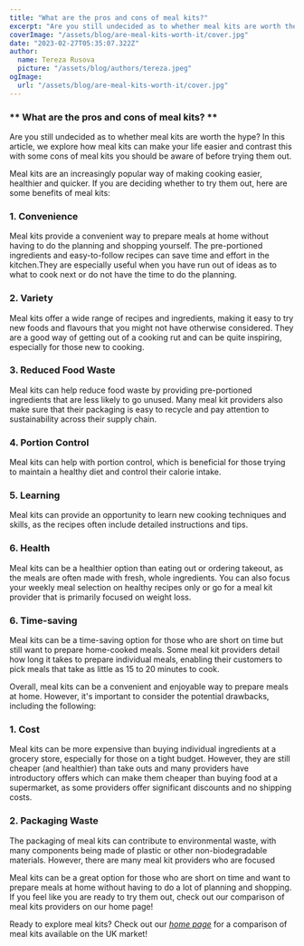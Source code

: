 ```yaml
---
title: "What are the pros and cons of meal kits?"
excerpt: "Are you still undecided as to whether meal kits are worth the hype? In this article, we explore how meal kits can make your life easier and contrast this with some cons of meal kits you should be aware of before trying them out."
coverImage: "/assets/blog/are-meal-kits-worth-it/cover.jpg"
date: "2023-02-27T05:35:07.322Z"
author:
  name: Tereza Rusova
  picture: "/assets/blog/authors/tereza.jpeg"
ogImage:
  url: "/assets/blog/are-meal-kits-worth-it/cover.jpg"
---
```


### ** What are the pros and cons of meal kits? **

Are you still undecided as to whether meal kits are worth the hype? In this article, we explore how meal kits can make your life easier and contrast this with some cons of meal kits you should be aware of before trying them out.

Meal kits are an increasingly popular way of making cooking easier, healthier and quicker. If you are deciding whether to try them out, here are some benefits of meal kits:

### **1. Convenience**

Meal kits provide a convenient way to prepare meals at home without having to do the planning and shopping yourself. The pre-portioned ingredients and easy-to-follow recipes can save time and effort in the kitchen.They are especially useful when you have run out of ideas as to what to cook next or do not have the time to do the planning.

### **2. Variety**

Meal kits offer a wide range of recipes and ingredients, making it easy to try new foods and flavours that you might not have otherwise considered. They are a good way of getting out of a cooking rut and can be quite inspiring, especially for those new to cooking.

### **3. Reduced Food Waste**

Meal kits can help reduce food waste by providing pre-portioned ingredients that are less likely to go unused. Many meal kit providers also make sure that their packaging is easy to recycle and pay attention to sustainability across their supply chain.

### **4. Portion Control**

Meal kits can help with portion control, which is beneficial for those trying to maintain a healthy diet and control their calorie intake.

### **5. Learning**

Meal kits can provide an opportunity to learn new cooking techniques and skills, as the recipes often include detailed instructions and tips.

### **6. Health**

Meal kits can be a healthier option than eating out or ordering takeout, as the meals are often made with fresh, whole ingredients. You can also focus your weekly meal selection on healthy recipes only or go for a meal kit provider that is primarily focused on weight loss.

### **6. Time-saving**

Meal kits can be a time-saving option for those who are short on time but still want to prepare home-cooked meals. Some meal kit providers detail how long it takes to prepare individual meals, enabling their customers to pick meals that take as little as 15 to 20 minutes to cook.

Overall, meal kits can be a convenient and enjoyable way to prepare meals at home. However, it's important to consider the potential drawbacks, including the following:

### **1. Cost**

Meal kits can be more expensive than buying individual ingredients at a grocery store, especially for those on a tight budget. However, they are still cheaper (and healthier) than take outs and many providers have introductory offers which can make them cheaper than buying food at a supermarket, as some providers offer significant discounts and no shipping costs.

### **2. Packaging Waste**

The packaging of meal kits can contribute to environmental waste, with many components being made of plastic or other non-biodegradable materials. However, there are many meal kit providers who are focused

Meal kits can be a great option for those who are short on time and want to prepare meals at home without having to do a lot of planning and shopping. If you feel like you are ready to try them out, check out our comparison of meal kits providers on our home page!

Ready to explore meal kits? Check out our [_home page_](https://www.whichmealservice.com/) for a comparison of meal kits available on the UK market!

